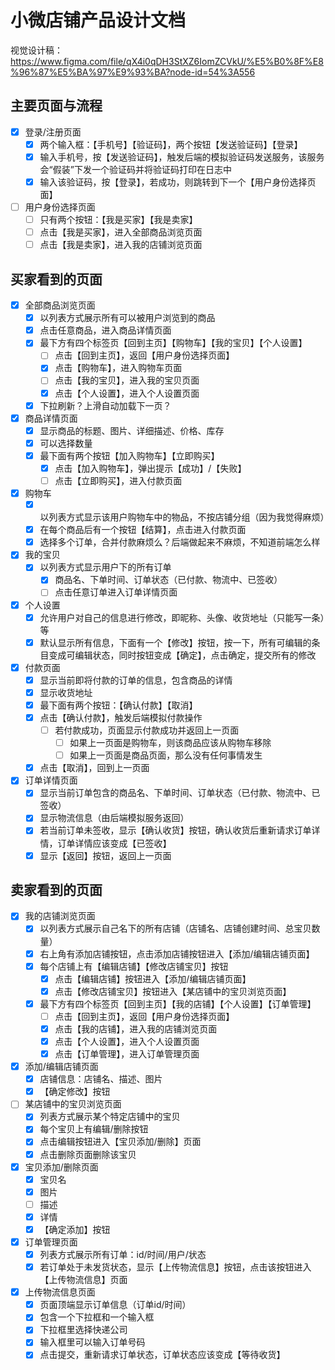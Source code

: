 # 小微店铺产品设计文档

视觉设计稿：https://www.figma.com/file/qX4i0qDH3StXZ6IomZCVkU/%E5%B0%8F%E8%96%87%E5%BA%97%E9%93%BA?node-id=54%3A556

## 主要页面与流程

- [x] 登录/注册页面
  - [x] 两个输入框：【手机号】【验证码】，两个按钮【发送验证码】【登录】
  - [x] 输入手机号，按【发送验证码】，触发后端的模拟验证码发送服务，该服务会“假装”下发一个验证码并将验证码打印在日志中
  - [x] 输入该验证码，按【登录】，若成功，则跳转到下一个【用户身份选择页面】
- [ ] 用户身份选择页面
  - [ ] 只有两个按钮：【我是买家】【我是卖家】
  - [ ] 点击【我是买家】，进入全部商品浏览页面
  - [ ] 点击【我是卖家】，进入我的店铺浏览页面

## 买家看到的页面

- [x] 全部商品浏览页面
  - [x] 以列表方式展示所有可以被用户浏览到的商品
  - [x] 点击任意商品，进入商品详情页面
  - [x] 最下方有四个标签页【回到主页】【购物车】【我的宝贝】【个人设置】
    - [ ] 点击【回到主页】，返回【用户身份选择页面】
    - [x] 点击【购物车】，进入购物车页面
    - [ ] 点击【我的宝贝】，进入我的宝贝页面
    - [x] 点击【个人设置】，进入个人设置页面
  - [x] 下拉刷新？上滑自动加载下一页？
- [x] 商品详情页面
  - [x] 显示商品的标题、图片、详细描述、价格、库存
  - [x] 可以选择数量
  - [x] 最下面有两个按钮【加入购物车】【立即购买】
    - [x] 点击【加入购物车】，弹出提示【成功】/【失败】
    - [ ] 点击【立即购买】，进入付款页面
- [x] 购物车
  - [x] 以列表方式显示该用户购物车中的物品，不按店铺分组（因为我觉得麻烦）
  - [x] 在每个商品后有一个按钮【结算】，点击进入付款页面
  - [x] 选择多个订单，合并付款麻烦么？后端做起来不麻烦，不知道前端怎么样
- [x] 我的宝贝
  - [x] 以列表方式显示用户下的所有订单
    - [x] 商品名、下单时间、订单状态（已付款、物流中、已签收）
    - [ ] 点击任意订单进入订单详情页面
- [x] 个人设置
  - [x] 允许用户对自己的信息进行修改，即昵称、头像、收货地址（只能写一条）等
  - [x] 默认显示所有信息，下面有一个【修改】按钮，按一下，所有可编辑的条目变成可编辑状态，同时按钮变成【确定】，点击确定，提交所有的修改
- [x] 付款页面
  - [x] 显示当前即将付款的订单的信息，包含商品的详情
  - [x] 显示收货地址
  - [x] 最下面有两个按钮：【确认付款】【取消】
  - [x] 点击【确认付款】，触发后端模拟付款操作
    - [ ] 若付款成功，页面显示付款成功并返回上一页面
      - [ ] 如果上一页面是购物车，则该商品应该从购物车移除
      - [ ] 如果上一页面是商品页面，那么没有任何事情发生
  - [x] 点击【取消】，回到上一页面
- [x] 订单详情页面
  - [x] 显示当前订单包含的商品名、下单时间、订单状态（已付款、物流中、已签收）
  - [x] 显示物流信息（由后端模拟服务返回）
  - [x] 若当前订单未签收，显示【确认收货】按钮，确认收货后重新请求订单详情，订单详情应该变成【已签收】
  - [x] 显示【返回】按钮，返回上一页面

## 卖家看到的页面

- [x] 我的店铺浏览页面
  - [x] 以列表方式展示自己名下的所有店铺（店铺名、店铺创建时间、总宝贝数量）
  - [x] 右上角有添加店铺按钮，点击添加店铺按钮进入【添加/编辑店铺页面】
  - [x] 每个店铺上有【编辑店铺】【修改店铺宝贝】按钮
    - [x] 点击【编辑店铺】按钮进入【添加/编辑店铺页面】
    - [x] 点击【修改店铺宝贝】按钮进入【某店铺中的宝贝浏览页面】
  - [x] 最下方有四个标签页【回到主页】【我的店铺】【个人设置】【订单管理】
    - [ ] 点击【回到主页】，返回【用户身份选择页面】
    - [x] 点击【我的店铺】，进入我的店铺浏览页面
    - [x] 点击【个人设置】，进入个人设置页面
    - [x] 点击【订单管理】，进入订单管理页面
- [x] 添加/编辑店铺页面
  - [x] 店铺信息：店铺名、描述、图片
  - [x] 【确定修改】按钮
- [ ] 某店铺中的宝贝浏览页面
  - [x] 列表方式展示某个特定店铺中的宝贝
  - [x] 每个宝贝上有编辑/删除按钮
  - [x] 点击编辑按钮进入【宝贝添加/删除】页面
  - [x] 点击删除页面删除该宝贝
- [x] 宝贝添加/删除页面
  - [x] 宝贝名
  - [x] 图片
  - [ ] 描述
  - [x] 详情
  - [x] 【确定添加】按钮
- [x] 订单管理页面
  - [x] 列表方式展示所有订单：id/时间/用户/状态
  - [x] 若订单处于未发货状态，显示【上传物流信息】按钮，点击该按钮进入【上传物流信息】页面
- [x] 上传物流信息页面
  - [x] 页面顶端显示订单信息（订单id/时间）
  - [x] 包含一个下拉框和一个输入框
  - [x] 下拉框里选择快递公司
  - [x] 输入框里可以输入订单号码
  - [x] 点击提交，重新请求订单状态，订单状态应该变成【等待收货】
